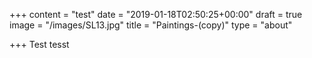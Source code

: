 +++
content = "test"
date = "2019-01-18T02:50:25+00:00"
draft = true
image = "/images/SL13.jpg"
title = "Paintings-(copy)"
type = "about"

+++
Test tesst